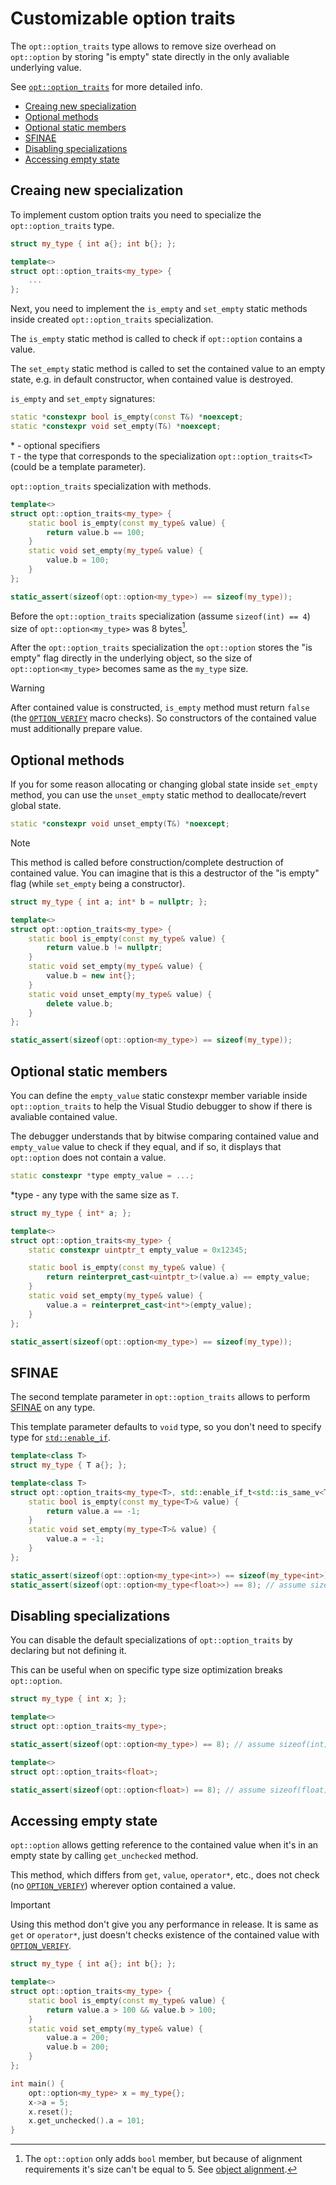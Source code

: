 
# Customizable option traits

The `opt::option_traits` type allows to remove size overhead on `opt::option` by 
storing "is empty" state directly in the only avaliable underlying value.

See [`opt::option_traits`][option-traits] for more detailed info.

- [Creaing new specialization](#creaing-new-specialization)
- [Optional methods](#optional-methods)
- [Optional static members](#optional-static-members)
- [SFINAE](#sfinae)
- [Disabling specializations](#disabling-specializations)
- [Accessing empty state](#accessing-empty-state)

## Creaing new specialization

To implement custom option traits you need to specialize the `opt::option_traits` type.
```cpp
struct my_type { int a{}; int b{}; };

template<>
struct opt::option_traits<my_type> {
    ...
};
```
Next, you need to implement the `is_empty` and `set_empty` static methods inside created `opt::option_traits` specialization.

The `is_empty` static method is called to check if `opt::option` contains a value.

The `set_empty` static method is called to set the contained value to an empty state, e.g. in default constructor, when contained value is destroyed.

`is_empty` and `set_empty` signatures:
```cpp
static *constexpr bool is_empty(const T&) *noexcept;
static *constexpr void set_empty(T&) *noexcept;
```
\* - optional specifiers \
`T` - the type that corresponds to the specialization `opt::option_traits<T>` (could be a template parameter).

`opt::option_traits` specialization with methods.
```cpp
template<>
struct opt::option_traits<my_type> {
    static bool is_empty(const my_type& value) {
        return value.b == 100;
    }
    static void set_empty(my_type& value) {
        value.b = 100;
    }
};

static_assert(sizeof(opt::option<my_type>) == sizeof(my_type));
```

Before the `opt::option_traits` specialization (assume `sizeof(int) == 4`) size of `opt::option<my_type>` was 8 bytes[^1].

After the `opt::option_traits` specialization the `opt::option` stores the "is empty" flag directly in the underlying object, so the size of `opt::option<my_type>` becomes same as the `my_type` size.
> [!WARNING]
> After contained value is constructed, `is_empty` method must 
return `false` (the [`OPTION_VERIFY`][option-verify] macro checks).
So constructors of the contained value must additionally prepare value.

## Optional methods

If you for some reason allocating or changing global state inside `set_empty` method, you can use the `unset_empty` static method to deallocate/revert global state.
```cpp
static *constexpr void unset_empty(T&) *noexcept;
```
> [!NOTE]
> This method is called before construction/complete destruction of contained value.
> You can imagine that is this a destructor of the "is empty" flag (while `set_empty` being a constructor).

```cpp
struct my_type { int a; int* b = nullptr; };

template<>
struct opt::option_traits<my_type> {
    static bool is_empty(const my_type& value) {
        return value.b != nullptr;
    }
    static void set_empty(my_type& value) {
        value.b = new int{};
    }
    static void unset_empty(my_type& value) {
        delete value.b;
    }
};

static_assert(sizeof(opt::option<my_type>) == sizeof(my_type));
```

## Optional static members

You can define the `empty_value` static constexpr member variable inside `opt::option_traits` to help the Visual Studio debugger to show if there is avaliable contained value.

The debugger understands that by bitwise comparing contained value and `empty_value` value to check if they equal, and if so, it displays that `opt::option` does not contain a value.

```cpp
static constexpr *type empty_value = ...;
```
\*type - any type with the same size as `T`.

```cpp
struct my_type { int* a; };

template<>
struct opt::option_traits<my_type> {
    static constexpr uintptr_t empty_value = 0x12345;

    static bool is_empty(const my_type& value) {
        return reinterpret_cast<uintptr_t>(value.a) == empty_value;
    }
    static void set_empty(my_type& value) {
        value.a = reinterpret_cast<int*>(empty_value);
    }
};

static_assert(sizeof(opt::option<my_type>) == sizeof(my_type));
```

## SFINAE

The second template parameter in `opt::option_traits` allows to perform [SFINAE][sfinae] on any type.

This template parameter defaults to `void` type, so you don't need to specify type for [`std::enable_if`][enable-if].

```cpp
template<class T>
struct my_type { T a{}; };

template<class T>
struct opt::option_traits<my_type<T>, std::enable_if_t<std::is_same_v<T, int>>> {
    static bool is_empty(const my_type<T>& value) {
        return value.a == -1;
    }
    static void set_empty(my_type<T>& value) {
        value.a = -1;
    }
};

static_assert(sizeof(opt::option<my_type<int>>) == sizeof(my_type<int>));
static_assert(sizeof(opt::option<my_type<float>>) == 8); // assume sizeof(float) == 4
```

## Disabling specializations

You can disable the default specializations of `opt::option_traits` by declaring but not defining it.

This can be useful when on specific type size optimization breaks `opt::option`.

```cpp
struct my_type { int x; };

template<>
struct opt::option_traits<my_type>;

static_assert(sizeof(opt::option<my_type>) == 8); // assume sizeof(int) == 4

template<>
struct opt::option_traits<float>;

static_assert(sizeof(opt::option<float>) == 8); // assume sizeof(float) == 4
```

## Accessing empty state

`opt::option` allows getting reference to the contained value when it's in an empty state by calling `get_unchecked` method.

This method, which differs from `get`, `value`, `operator*`, etc., does not check (no [`OPTION_VERIFY`][option-verify]) wherever option contained a value.

> [!IMPORTANT]
> Using this method don't give you any performance in release. It is same as `get` or `operator*`, just doesn't checks existence of the contained value with [`OPTION_VERIFY`][option-verify].

```cpp
struct my_type { int a{}; int b{}; };

template<>
struct opt::option_traits<my_type> {
    static bool is_empty(const my_type& value) {
        return value.a > 100 && value.b > 100;
    }
    static void set_empty(my_type& value) {
        value.a = 200;
        value.b = 200;
    }
};

int main() {
    opt::option<my_type> x = my_type{};
    x->a = 5;
    x.reset();
    x.get_unchecked().a = 101;
}
```

[^1]: The `opt::option` only adds `bool` member, but because of alignment requirements it's size can't be equal to 5. See [object alignment][object-alignment].

[enable-if]: https://en.cppreference.com/w/cpp/types/enable_if
[sfinae]: https://en.cppreference.com/w/cpp/language/sfinae
[option-verify]: ./macros.md#option_verify
[option-traits]: ./reference.md#option_traits
[object-alignment]: https://en.cppreference.com/w/c/language/object#Alignment
